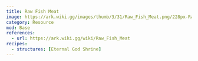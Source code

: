 ```yaml
---
title: Raw Fish Meat
image: https://ark.wiki.gg/images/thumb/3/31/Raw_Fish_Meat.png/228px-Raw_Fish_Meat.png
category: Resource
mod: Base
references:
  - url: https://ark.wiki.gg/wiki/Raw_Fish_Meat
recipes:
  - structures: [Eternal God Shrine]
---
```

